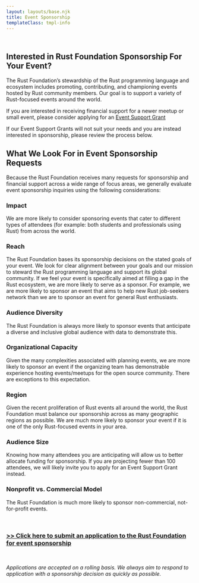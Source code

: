 ```yaml
---
layout: layouts/base.njk
title: Event Sponsorship
templateClass: tmpl-info
---
```


<section class="container event-sponsorship">
    <div class="section" style="margin-top: 4em;">
    <h1>Interested in Rust Foundation Sponsorship For Your Event?</h1>
    <p>The Rust Foundation’s stewardship of the Rust programming language and ecosystem includes promoting, contributing, and championing events hosted by Rust community members. Our goal is to support a variety of Rust-focused events around the world.</p>
    <p>If you are interested in receiving financial support for a newer meetup or small event, please consider applying for an <a href="https://foundation.rust-lang.org/grants/event-support-grants/">Event Support Grant</a></p>
     <p>If our Event Support Grants will not suit your needs and you are instead interested in sponsorship, please review the process below.</p></div></section>
    <section class="container event-sponsorship-details">
    <div class="section" style="margin-top: 2em;">
    <h2>What We Look For in Event Sponsorship Requests</h2>
    <p>Because the Rust Foundation receives many requests for sponsorship and financial support across a wide range of focus areas, we generally evaluate event sponsorship inquiries using the following considerations:</p>
    <h3>Impact</h3>
    <p>We are more likely to consider sponsoring events that cater to different types of attendees (for example: both students and professionals using Rust) from across the world.</p>
    <h3>Reach</h3>
    <p>The Rust Foundation bases its sponsorship decisions on the stated goals of your event. We look for clear alignment between your goals and our mission to steward the Rust programming language and support its global community. If we feel your event is specifically aimed at filling a gap in the Rust ecosystem, we are more likely to serve as a sponsor. For example, we are more likely to sponsor an event that aims to help new Rust job-seekers network than we are to sponsor an event for general Rust enthusiasts.</p>
    <h3>Audience Diversity</h3>
    <p>The Rust Foundation is always more likely to sponsor events that anticipate a diverse and inclusive global audience with data to demonstrate this.</p>
    <h3>Organizational Capacity</h3>
    <p>Given the many complexities associated with planning events, we are more likely to sponsor an event if the organizing team has demonstrable experience hosting events/meetups for the open source community. There are exceptions to this expectation.</p>
    <h3>Region</h3>
    <p>Given the recent proliferation of Rust events all around the world, the Rust Foundation must balance our sponsorship across as many geographic regions as possible. We are much more likely to sponsor your event if it is one of the only Rust-focused events in your area.</p>
    <h3>Audience Size</h3>
    <p>Knowing how many attendees you are anticipating will allow us to better allocate funding for sponsorship. If you are projecting fewer than 100 attendees, we will likely invite you to apply for an Event Support Grant instead.</p>
    <h3>Nonprofit vs. Commercial Model</h3>
    <p>The Rust Foundation is much more likely to sponsor non-commercial, not-for-profit events.</p>
    <br>
  <h3><a href="https://docs.google.com/forms/d/e/1FAIpQLSf8UfYBuHCWTORuo1bho54YG2D9sEy8a6DJIiLgBQDLUuMGzw/viewform">>> Click here to submit an application to the Rust Foundation for event sponsorship</a></h3>
  <br>
   <p><i>Applications are accepted on a rolling basis. We always aim to respond to application with a sponsorship decision as quickly as possible.</i></p></div></section>
